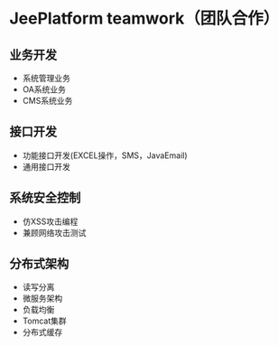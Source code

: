 # JeePlatform teamwork（团队合作）

## 业务开发 ##
* 系统管理业务 
* OA系统业务 
* CMS系统业务 

## 接口开发 ##
* 功能接口开发(EXCEL操作，SMS，JavaEmail)
* 通用接口开发 

## 系统安全控制 ##
* 仿XSS攻击编程 
* 兼顾网络攻击测试 

## 分布式架构 ##
* 读写分离 
* 微服务架构 
* 负载均衡 
* Tomcat集群 
* 分布式缓存 

